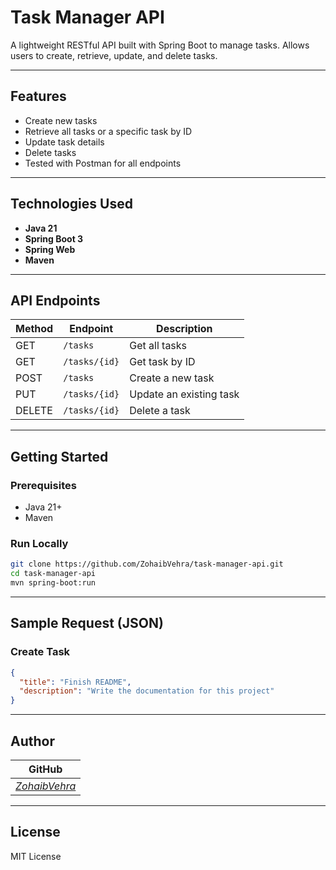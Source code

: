 # Task Manager API

A lightweight RESTful API built with Spring Boot to manage tasks. Allows users to create, retrieve, update, and delete tasks.

---

## Features

- Create new tasks  
- Retrieve all tasks or a specific task by ID  
- Update task details  
- Delete tasks  
- Tested with Postman for all endpoints  

---

## Technologies Used

- **Java 21**  
- **Spring Boot 3**  
- **Spring Web**  
- **Maven**  

---

## API Endpoints

| Method | Endpoint         | Description               |
|--------|------------------|---------------------------|
| GET    | `/tasks`         | Get all tasks             |
| GET    | `/tasks/{id}`    | Get task by ID            |
| POST   | `/tasks`         | Create a new task         |
| PUT    | `/tasks/{id}`    | Update an existing task   |
| DELETE | `/tasks/{id}`    | Delete a task             |

---

## Getting Started

### Prerequisites

- Java 21+  
- Maven  

### Run Locally

```bash
git clone https://github.com/ZohaibVehra/task-manager-api.git
cd task-manager-api
mvn spring-boot:run
```

---

## Sample Request (JSON)

### Create Task

```json
{
  "title": "Finish README",
  "description": "Write the documentation for this project"
}
```

---

## Author

| GitHub |
|--------|
| [*ZohaibVehra*](https://github.com/ZohaibVehra) |

---

## License

MIT License

